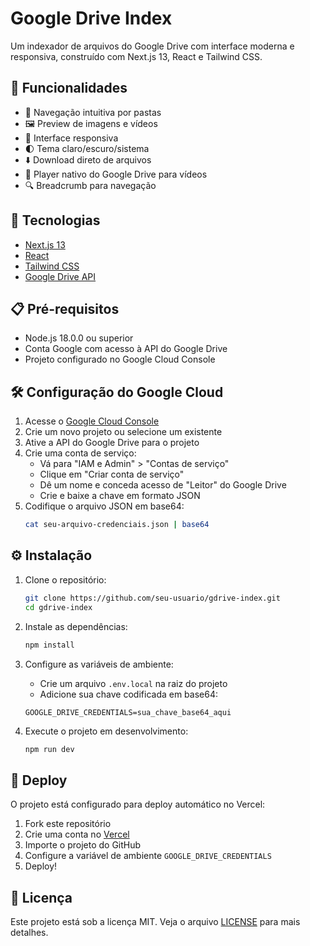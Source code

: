 # Google Drive Index

Um indexador de arquivos do Google Drive com interface moderna e responsiva, construído com Next.js 13, React e Tailwind CSS.

## 🌟 Funcionalidades

- 📁 Navegação intuitiva por pastas
- 🖼️ Preview de imagens e vídeos
- 📱 Interface responsiva
- 🌓 Tema claro/escuro/sistema
- ⬇️ Download direto de arquivos
- 🎥 Player nativo do Google Drive para vídeos
- 🔍 Breadcrumb para navegação

## 🚀 Tecnologias

- [Next.js 13](https://nextjs.org/)
- [React](https://reactjs.org/)
- [Tailwind CSS](https://tailwindcss.com/)
- [Google Drive API](https://developers.google.com/drive/api)

## 📋 Pré-requisitos

- Node.js 18.0.0 ou superior
- Conta Google com acesso à API do Google Drive
- Projeto configurado no Google Cloud Console

## 🛠️ Configuração do Google Cloud

1. Acesse o [Google Cloud Console](https://console.cloud.google.com)
2. Crie um novo projeto ou selecione um existente
3. Ative a API do Google Drive para o projeto
4. Crie uma conta de serviço:
   - Vá para "IAM e Admin" > "Contas de serviço"
   - Clique em "Criar conta de serviço"
   - Dê um nome e conceda acesso de "Leitor" do Google Drive
   - Crie e baixe a chave em formato JSON
5. Codifique o arquivo JSON em base64:
   ```bash
   cat seu-arquivo-credenciais.json | base64
   ```

## ⚙️ Instalação

1. Clone o repositório:
   ```bash
   git clone https://github.com/seu-usuario/gdrive-index.git
   cd gdrive-index
   ```

2. Instale as dependências:
   ```bash
   npm install
   ```

3. Configure as variáveis de ambiente:
   - Crie um arquivo `.env.local` na raiz do projeto
   - Adicione sua chave codificada em base64:
   ```
   GOOGLE_DRIVE_CREDENTIALS=sua_chave_base64_aqui
   ```

4. Execute o projeto em desenvolvimento:
   ```bash
   npm run dev
   ```

## 🚀 Deploy

O projeto está configurado para deploy automático no Vercel:

1. Fork este repositório
2. Crie uma conta no [Vercel](https://vercel.com)
3. Importe o projeto do GitHub
4. Configure a variável de ambiente `GOOGLE_DRIVE_CREDENTIALS`
5. Deploy!

## 📝 Licença

Este projeto está sob a licença MIT. Veja o arquivo [LICENSE](LICENSE) para mais detalhes.
